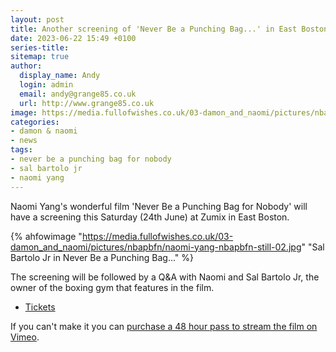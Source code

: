 ```yaml
---
layout: post
title: Another screening of 'Never Be a Punching Bag...' in East Boston on Saturday
date: 2023-06-22 15:49 +0100
series-title:
sitemap: true
author:
  display_name: Andy
  login: admin
  email: andy@grange85.co.uk
  url: http://www.grange85.co.uk
image: https://media.fullofwishes.co.uk/03-damon_and_naomi/pictures/nbapbfn/naomi-yang-nbapbfn-still-07.jpg
categories:
- damon & naomi
- news
tags:
- never be a punching bag for nobody
- sal bartolo jr
- naomi yang
---
```

Naomi Yang's wonderful film 'Never Be a Punching Bag for Nobody' will have a screening this Saturday (24th June) at Zumix in East Boston.

{% ahfowimage "https://media.fullofwishes.co.uk/03-damon_and_naomi/pictures/nbapbfn/naomi-yang-nbapbfn-still-02.jpg" "Sal Bartolo Jr in Never Be a Punching Bag..." %}

The screening will be followed by a Q&A with Naomi and Sal Bartolo Jr, the owner of the boxing gym that features in the film.

 - [Tickets](https://secure.givelively.org/event/zumix-inc/film-screening-and-q-a-never-be-a-punching-bag-for-nobody) 

If you can't make it you can [purchase a 48 hour pass to stream the film on Vimeo](https://vimeo.com/ondemand/punchingbag).
